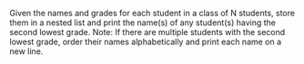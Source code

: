 Given the names and grades for each student in a class of N students, store them in a nested list and print the name(s) of any student(s) having the second lowest grade.
Note: If there are multiple students with the second lowest grade, order their names alphabetically and print each name on a new line.
